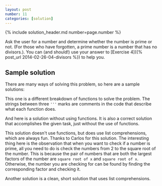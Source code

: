 ```yaml
---
layout: post
number: 11
categories: [solution]
---
```


{% include solution_header.md number=page.number %}

Ask the user for a number and determine whether the number is prime or not. (For those who have forgotten, a prime number is a number that has no divisors.). You can (and should!) use your answer to [Exercise 4]({% post_url 2014-02-26-04-divisors %}) to help you. 

## Sample solution

There are many ways of solving this problem, so here are a sample solutions:

This one is a different breakdown of functions to solve the problem. The strings between three `'''` marks are comments in the code that describe what each function does.

<script src="https://gist.github.com/JamieMacIver/11196563.js"></script>

And here is a solution without using functions. It is also a correct solution that accomplishes the given task, just without the use of functions. 

<script src="https://gist.github.com/evamvid/4ada99be543f08280fb0.js"></script>

This solution doesn't use functions, but does use list comprehensions, which are always fun. Thanks to Carlos for this solution. The interesting thing here is the observation that when you want to check if a number is prime, all you need to do is check the numbers from 2 to the square root of the number. This is because the pair of numbers that are both the largest factors of the number are `square root of x` and `square root of x`. Otherwise, the number you are checking for can be found by finding the corresponding factor and checking it. 

<script src="https://gist.github.com/cescapa/c655e8e0c1558660150f.js"></script>

Another solution is a clean, short solution that uses list comprehensions. 

<script src="https://gist.github.com/anonymous/34620e5c9feeec8824df.js"></script>

